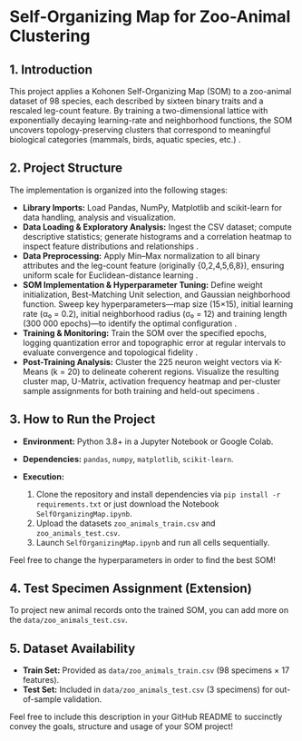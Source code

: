 # Self-Organizing Map for Zoo-Animal Clustering

## 1. Introduction
   This project applies a Kohonen Self-Organizing Map (SOM) to a zoo-animal dataset of 98 species, each described by sixteen binary traits and a rescaled leg-count feature. By training a two-dimensional lattice with exponentially decaying learning-rate and neighborhood functions, the SOM uncovers topology-preserving clusters that correspond to meaningful biological categories (mammals, birds, aquatic species, etc.) .

## 2. Project Structure
The implementation is organized into the following stages:

* **Library Imports:** Load Pandas, NumPy, Matplotlib and scikit-learn for data handling, analysis and visualization.
* **Data Loading & Exploratory Analysis:** Ingest the CSV dataset; compute descriptive statistics; generate histograms and a correlation heatmap to inspect feature distributions and relationships .
* **Data Preprocessing:** Apply Min–Max normalization to all binary attributes and the leg-count feature (originally {0,2,4,5,6,8}), ensuring uniform scale for Euclidean-distance learning .
* **SOM Implementation & Hyperparameter Tuning:** Define weight initialization, Best-Matching Unit selection, and Gaussian neighborhood function. Sweep key hyperparameters—map size (15×15), initial learning rate (α₀ = 0.2), initial neighborhood radius (σ₀ = 12) and training length (300 000 epochs)—to identify the optimal configuration .
* **Training & Monitoring:** Train the SOM over the specified epochs, logging quantization error and topographic error at regular intervals to evaluate convergence and topological fidelity .
* **Post-Training Analysis:** Cluster the 225 neuron weight vectors via K-Means (k = 20) to delineate coherent regions. Visualize the resulting cluster map, U-Matrix, activation frequency heatmap and per-cluster sample assignments for both training and held-out specimens .

## 3. How to Run the Project

* **Environment:** Python 3.8+ in a Jupyter Notebook or Google Colab.
* **Dependencies:** `pandas`, `numpy`, `matplotlib`, `scikit-learn`.
* **Execution:**

  1. Clone the repository and install dependencies via `pip install -r requirements.txt` or just download the Notebook `SelfOrganizingMap.ipynb`.
  2. Upload the datasets `zoo_animals_train.csv` and `zoo_animals_test.csv`.
  3. Launch `SelfOrganizingMap.ipynb` and run all cells sequentially.

Feel free to change the hyperparameters in order to find the best SOM!

## 4. Test Specimen Assignment (Extension)
   To project new animal records onto the trained SOM, you can add more on the `data/zoo_animals_test.csv`.

## 5. Dataset Availability

* **Train Set:** Provided as `data/zoo_animals_train.csv` (98 specimens × 17 features).
* **Test Set:** Included in `data/zoo_animals_test.csv` (3 specimens) for out-of-sample validation.

Feel free to include this description in your GitHub README to succinctly convey the goals, structure and usage of your SOM project!
